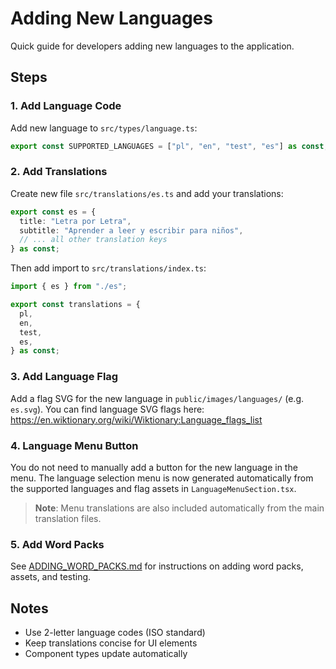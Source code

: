 # Adding New Languages

Quick guide for developers adding new languages to the application.

## Steps

### 1. Add Language Code

Add new language to `src/types/language.ts`:

```typescript
export const SUPPORTED_LANGUAGES = ["pl", "en", "test", "es"] as const;
```

### 2. Add Translations

Create new file `src/translations/es.ts` and add your translations:

```typescript
export const es = {
  title: "Letra por Letra",
  subtitle: "Aprender a leer y escribir para niños",
  // ... all other translation keys
} as const;
```

Then add import to `src/translations/index.ts`:

```typescript
import { es } from "./es";

export const translations = {
  pl,
  en,
  test,
  es,
} as const;
```

### 3. Add Language Flag

Add a flag SVG for the new language in `public/images/languages/` (e.g. `es.svg`).
You can find language SVG flags here: https://en.wiktionary.org/wiki/Wiktionary:Language_flags_list

### 4. Language Menu Button

You do not need to manually add a button for the new language in the menu. The language selection menu is now generated automatically from the supported languages and flag assets in `LanguageMenuSection.tsx`.

> **Note**: Menu translations are also included automatically from the main translation files.

### 5. Add Word Packs

See [ADDING_WORD_PACKS.md](./ADDING_WORD_PACKS.md) for instructions on adding word packs, assets, and testing.

## Notes

- Use 2-letter language codes (ISO standard)
- Keep translations concise for UI elements
- Component types update automatically
